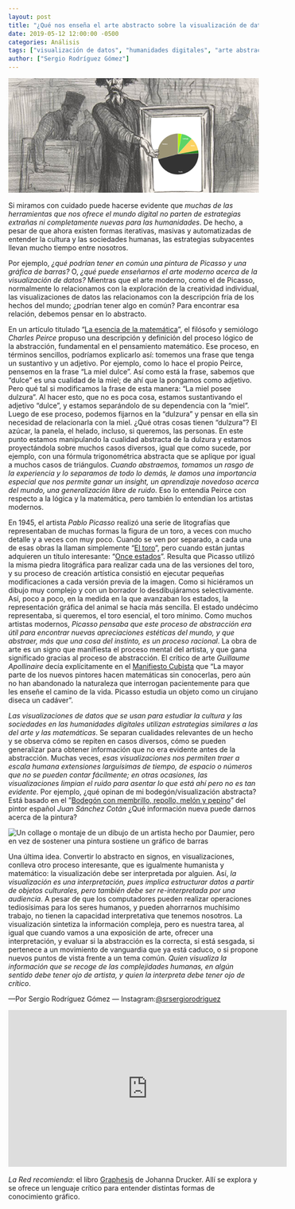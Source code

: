 ```yaml
---
layout: post
title: "¿Qué nos enseña el arte abstracto sobre la visualización de datos?"
date: 2019-05-12 12:00:00 -0500
categories: Análisis
tags: ["visualización de datos", "humanidades digitales", "arte abstracto"]
author: ["Sergio Rodríguez Gómez"]
---
```


![Un collage o montaje de un dibujo de un artista hecho por Daumier, pero en vez de sostener una pintura sostiene un gráfico de barras](/assets/blog/abstractovisualizacion.jpg)

Si miramos con cuidado puede hacerse evidente que *muchas de las herramientas que nos ofrece el mundo digital no parten de estrategias extrañas ni completamente nuevas para las humanidades*. De hecho, a pesar de que ahora existen formas iterativas, masivas y automatizadas de entender la cultura y las sociedades humanas, las estrategias subyacentes llevan mucho tiempo entre nosotros.

Por ejemplo, *¿qué podrían tener en común una pintura de Picasso y una gráfica de barras?* O, *¿qué puede enseñarnos el arte moderno acerca de la visualización de datos?* Mientras que el arte moderno, como el de Picasso, normalmente lo relacionamos con la exploración de la creatividad individual, las visualizaciones de datos las relacionamos con la descripción fría de los hechos del mundo; ¿podrían tener algo en común? Para encontrar esa relación, debemos pensar en lo abstracto.

En un artículo titulado “[La esencia de la matemática](http://www.unav.es/gep/EssenceMathematics.html)”, el filósofo y semiólogo *Charles Peirce* propuso una descripción y definición del proceso lógico de la abstracción, fundamental en el pensamiento matemático. Ese proceso, en términos sencillos, podríamos explicarlo así: tomemos una frase que tenga un sustantivo y un adjetivo. Por ejemplo, como lo hace el propio Peirce, pensemos en la frase “La miel dulce”. Así como está la frase, sabemos que “dulce” es una cualidad de la miel; de ahí que la pongamos como adjetivo. Pero qué tal si modificamos la frase de esta manera: “La miel posee dulzura”. Al hacer esto, que no es poca cosa, estamos sustantivando el adjetivo “dulce”, y estamos separándolo de su dependencia con la “miel”. Luego de ese proceso, podemos fijarnos en la “dulzura” y pensar en ella sin necesidad de relacionarla con la miel. ¿Qué otras cosas tienen “dulzura”? El azúcar, la panela, el helado, incluso, si queremos, las personas. En este punto estamos manipulando la cualidad abstracta de la dulzura y estamos proyectándola sobre muchos casos diversos, igual que como sucede, por ejemplo, con una fórmula trigonométrica abstracta que se aplique por igual a muchos casos de triángulos. *Cuando abstraemos, tomamos un rasgo de la experiencia y lo separamos de todo lo demás, le damos una importancia especial que nos permite ganar un insight, un aprendizaje novedoso acerca del mundo, una generalización libre de ruido*. Eso lo entendía Peirce con respecto a la lógica y la matemática, pero también lo entendían los artistas modernos.

En 1945, el artista *Pablo Picasso* realizó una serie de litografías que representaban de muchas formas la figura de un toro, a veces con mucho detalle y a veces con muy poco. Cuando se ven por separado, a cada una de esas obras la llaman simplemente “[El toro](https://www.moma.org/collection/works/63002)”, pero cuando están juntas adquieren un título interesante: “[Once estados](https://rubbernecked.files.wordpress.com/2014/09/pablo-picasso-once-estados-de-le-taureau-1945-46-abstraccic3b3n-progresiva.jpg)”. Resulta que Picasso utilizó la misma piedra litográfica para realizar cada una de las versiones del toro, y su proceso de creación artística consistió en ejecutar pequeñas modificaciones a cada versión previa de la imagen. Como si hiciéramos un dibujo muy complejo y con un borrador lo desdibujáramos selectivamente. Así, poco a poco, en la medida en la que avanzaban los estados, la representación gráfica del animal se hacía más sencilla. El estado undécimo representaba, si queremos, el toro esencial, el toro mínimo. Como muchos artistas modernos, *Picasso pensaba que este proceso de abstracción era útil para encontrar nuevas apreciaciones estéticas del mundo, y que abstraer, más que una cosa del instinto, es un proceso racional*. La obra de arte es un signo que manifiesta el proceso mental del artista, y que gana significado gracias al proceso de abstracción. El crítico de arte *Guillaume Apollinaire* decía explícitamente en el [Manifiesto Cubista](http://tecnne.com/biblioteca/escritos/manifiesto-cubista/) que “La mayor parte de los nuevos pintores hacen matemáticas sin conocerlas, pero aún no han abandonado la naturaleza que interrogan pacientemente para que les enseñe el camino de la vida. Picasso estudia un objeto como un cirujano diseca un cadáver”.

*Las visualizaciones de datos que se usan para estudiar la cultura y las sociedades en las humanidades digitales utilizan estrategias similares a las del arte y las matemáticas*. Se separan cualidades relevantes de un hecho y se observa cómo se repiten en casos diversos, cómo se pueden generalizar para obtener información que no era evidente antes de la abstracción. Muchas veces, *esas visualizaciones nos permiten traer a escala humana extensiones larguísimas de tiempo, de espacio o números que no se pueden contar fácilmente; en otras ocasiones, las visualizaciones limpian el ruido para asentar lo que está ahí pero no es tan evidente*. Por ejemplo, ¿qué opinan de mi bodegón/visualización abstracta? Está basado en el ”[Bodegón con membrillo, repollo, melón y pepino](https://upload.wikimedia.org/wikipedia/commons/c/c0/S%C3%A1nchez_Cot%C3%A1n_%28Bodeg%C3%B3n_con_membrillo%2C_repollo%2C_mel%C3%B3n_y_pepino%29.jpg)” del pintor español *Juan Sánchez Cotán* ¿Qué información nueva puede darnos acerca de la pintura?

![Un collage o montaje de un dibujo de un artista hecho por Daumier, pero en vez de sostener una pintura sostiene un gráfico de barras](/assets/blog/bodegonabstracto.jpg)

Una última idea. Convertir lo abstracto en signos, en visualizaciones, conlleva otro proceso interesante, que es igualmente humanista y matemático: la visualización debe ser interpretada por alguien. Así, *la visualización es una interpretación, pues implica estructurar datos a partir de objetos culturales, pero también debe ser re-interpretada por una audiencia*. A pesar de que los computadores pueden realizar operaciones tediosísimas para los seres humanos, y pueden ahorrarnos muchísimo trabajo, no tienen la capacidad interpretativa que tenemos nosotros. La visualización sintetiza la información compleja, pero es nuestra tarea, al igual que cuando vamos a una exposición de arte, ofrecer una interpretación, y evaluar si la abstracción es la correcta, si está sesgada, si pertenece a un movimiento de vanguardia que ya está caduco, o si propone nuevos puntos de vista frente a un tema común. *Quien visualiza la información que se recoge de las complejidades humanas, en algún sentido debe tener ojo de artista, y quien la interpreta debe tener ojo de crítico*.

—Por Sergio Rodríguez Gómez — Instagram:[@srsergiorodriguez](https://www.instagram.com/srsergiorodriguez/)

<iframe width="560" height="315" src="https://www.youtube.com/embed/grSo4nYC6i8?si=oYMxoEkdrg-roSvK" title="YouTube video player" frameborder="0" allow="accelerometer; autoplay; clipboard-write; encrypted-media; gyroscope; picture-in-picture; web-share" allowfullscreen></iframe>

*La Red recomienda*: el libro [Graphesis](http://www.hup.harvard.edu/catalog.php?isbn=9780674724938) de Johanna Drucker. Allí se explora y se ofrece un lenguaje crítico para entender distintas formas de conocimiento gráfico.